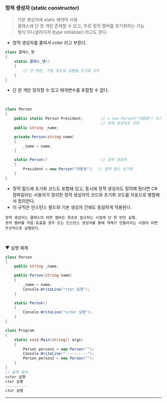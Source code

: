 ### 정적 생성자 (static constructor)
> 기본 생성자에 static 예약어 사용    
> 클래스에 단 한 개만 존재할 수 있고, 주로 정적 멤버를 초기화하는 기능    
> 형식 이니셜라이저 (type initializer) 라고도 한다.
- 정적 생성자를 줄여서 cctor 라고 부른다.

```csharp
class 클래스_명
{
    static 클래스_명()
    {
        // 단 한번, 가장 최초로 실행될 초기화 코드
    }
}
```
- 단 한 개만 정의할 수 있고 매개변수를 포함할 수 없다.
<br>


```csharp
class Person
{
    public static Person President;        // = new Person("대통령") 초기화 코드를
                                           // 정적 생성자로 이전
    public string _name;

    private Person(string name)
    {
        _name = name;
    }

    static Person()                        // 정적 생성자
    {
        President = new Person("대통령");  // 정적 필드 초기화
    }
}
```
- 정적 필드에 초기화 코드도 포함돼 있고, 동시에 정적 생성자도 정의해 뒀다면 C# 컴파일러는 사용자가 정의한 정적 생성자의 코드와 초기화 코드를 자동으로 병합해서 정의한다.
- 이 규칙은 인스턴스 필드와 기본 생성자 간에도 동일하게 적용된다.

```
정적 생성자는 클래스의 어떤 멤버든 최초로 접근하는 시점에 단 한 번만 실행.    
정적 멤버를 처음 호출할 경우 또는 인스턴스 생성자를 통해 객체가 만들어지는 시점이 되면 우선적으로 실행된다.
```
<br>

▼ 실행 예제
```csharp
class Person
{
    public string _name;

    public Person(string name)
    {
        _name = name;
        Console.WriteLine("ctor 실행");
    }

    static Person()
    {
        Console.WriteLine("cctor 실행");
    }
}

class Program
{
    static void Main(string[] args)
    {
        Person person1 = new Person("");
        Console.WriteLine("----------");
        Person person2 = new Person("");
    }
}
// 출력 결과
cctor 실행
ctor 실행
----------
ctor 실행
```

****
<br>
